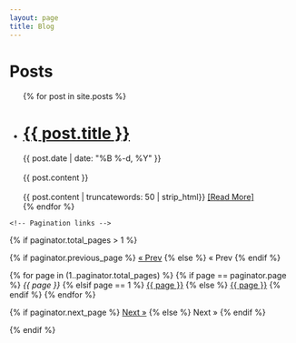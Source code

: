 ```yaml
---
layout: page
title: Blog
---
```


<div>
 <h1 class="page-heading">Posts</h1>

  <ul class="post-list">
    {% for post in site.posts %}
      <li>
        <h1>
          <a class="post-link" href="{{ post.url | prepend: site.baseurl }}">{{ post.title }}</a>
        </h1>
          <span class="post-meta">{{ post.date | date: "%B %-d, %Y" }}</span>
          <div class="preview">
             <br/> {{ post.content }} 
          </div><br/>
          <div class="post-entry">
      {{ post.content | truncatewords: 50 | strip_html}}
	  <a href="{{ post.url | prepend: site.baseurl }}" class="post-read-more">[Read&nbsp;More]</a>
    </div>
      </li>
    {% endfor %}
  </ul>
    
    
    <!-- Pagination links -->
{% if paginator.total_pages > 1 %}
<div class="pagination">
  {% if paginator.previous_page %}
    <a href="{{ paginator.previous_page_path | prepend: site.baseurl | replace: '//', '/' }}">&laquo; Prev</a>
  {% else %}
    <span>&laquo; Prev</span>
  {% endif %}

  {% for page in (1..paginator.total_pages) %}
    {% if page == paginator.page %}
      <em>{{ page }}</em>
    {% elsif page == 1 %}
      <a href="{{ paginator.previous_page_path | prepend: site.baseurl | replace: '//', '/' }}">{{ page }}</a>
    {% else %}
      <a href="{{ site.paginate_path | prepend: site.baseurl | replace: '//', '/' | replace: ':num', page }}">{{ page }}</a>
    {% endif %}
  {% endfor %}

  {% if paginator.next_page %}
    <a href="{{ paginator.next_page_path | prepend: site.baseurl | replace: '//', '/' }}">Next &raquo;</a>
  {% else %}
    <span>Next &raquo;</span>
  {% endif %}
</div>
{% endif %}
</div>